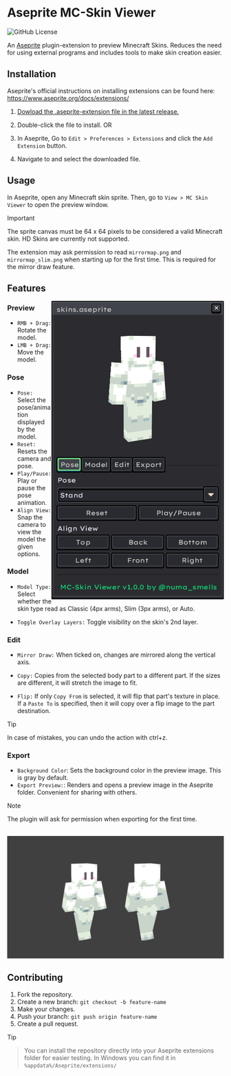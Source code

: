 # Aseprite MC-Skin Viewer 
![GitHub License](https://img.shields.io/github/license/numa-smells/Aseprite-MC-Skin-Viewer)

An [Aseprite](https://github.com/aseprite/aseprite/) plugin-extension to preview Minecraft Skins. Reduces the need for using external programs and includes tools to make skin creation easier.

## Installation
Aseprite's official instructions on installing extensions can be found here: https://www.aseprite.org/docs/extensions/

1. [Dowload the .aseprite-extension file in the latest release.](https://github.com/numa-smells/Aseprite-MC-Skin-Viewer/releases/latest)

2. Double-click the file to install. OR

3. In Aseprite, Go to `Edit > Preferences > Extensions` and click the `Add Extension` button.

4. Navigate to and select the downloaded file.

## Usage
In Aseprite, open any Minecraft skin sprite. Then, go to `View > MC Skin Viewer` to open the preview window.

> [!IMPORTANT]
> The sprite canvas must be 64 x 64 pixels to be considered a valid Minecraft skin. HD Skins are currently not supported. 

The extension may ask permission to read `mirrormap.png` and `mirrormap_slim.png` when starting up for the first time. This is required for the mirror draw feature.

## Features

<img src="docs/1.png" alt="Screenshot of the preview window" align="right">

### Preview
- `RMB + Drag:` Rotate the model.
- `LMB + Drag:` Move the model.

### Pose
- `Pose:` Select the pose/animation displayed by the model.
- `Reset:` Resets the camera and pose.
- `Play/Pause:` Play or pause the pose animation.
- `Align View:` Snap the camera to view the model the given options.

### Model
- `Model Type:` Select whether the skin type read as Classic (4px arms), Slim (3px arms), or Auto.

- `Toggle Overlay Layers:` Toggle visibility on the skin's 2nd layer.

### Edit

- `Mirror Draw:` When ticked on, changes are mirrored along the vertical axis.

- `Copy:` Copies from the selected body part to a different part. If the sizes are different, it will stretch the image to fit.

- `Flip:` If only `Copy From` is selected, it will flip that part's texture in place. If a `Paste To` is specified, then it will copy over a flip image to the part destination.

> [!TIP]
> In case of mistakes, you can undo the action with ctrl+z.

### Export

- `Background Color`: Sets the background color in the preview image. This is gray by default.
- `Export Preview:`: Renders and opens a preview image in the Aseprite folder. Convenient for sharing with others. 

> [!NOTE]
> The plugin will ask for permission when exporting for the first time.

<br clear="right"/>

<img src="docs/2.png" alt = "">

## Contributing
1. Fork the repository.
2. Create a new branch: `git checkout -b feature-name`
3. Make your changes.
4. Push your branch: `git push origin feature-name`
5. Create a pull request.

> [!TIP]
> > You can install the repository directly into your Aseprite extensions folder for easier testing. In Windows you can find it in `%appdata%/Aseprite/extensions/` 
